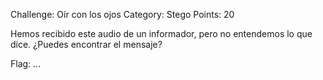 Challenge: Oír con los ojos
Category: Stego
Points: 20

Hemos recibido este audio de un informador, pero no entendemos lo que dice. ¿Puedes encontrar el mensaje?

Flag: ...
